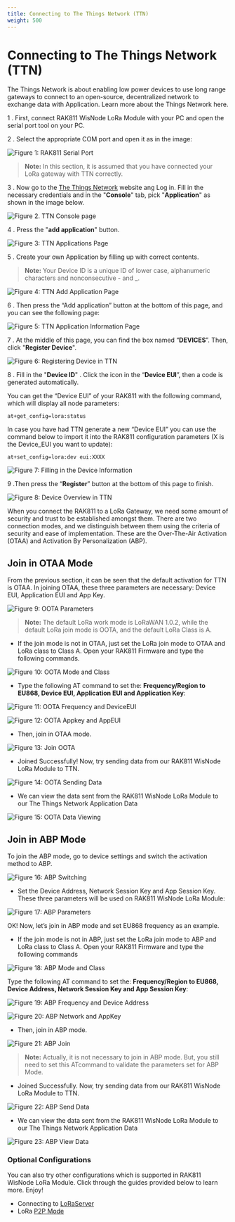 ```yaml
---
title: Connecting to The Things Network (TTN)
weight: 500
---
```

# Connecting to The Things Network (TTN)

The Things Network is about enabling low power devices to use long range gateways to connect to an open-source, decentralized network to exchange data with Application. Learn more about the Things Network here.

1 . First, connect RAK811 WisNode LoRa Module with your PC and open the serial port tool on your PC.

2 . Select the appropriate COM port and open it as in the image: 

![Figure 1: RAK811 Serial Port](images/serialportttn.png)

>**Note:** In this section, it is assumed that you have connected your LoRa gateway with TTN correctly.

3 . Now go to the [The Things Network](https://www.thethingsnetwork.org/) website ang Log in. Fill in the necessary credentials and in the "**Console**" tab, pick "**Application**" as shown in the image below.

![Figure 2. TTN Console page](images/ttnlogin.jpg)

4 . Press the "**add application**" button.

![Figure 3: TTN Applications Page](images/ttnapplication.jpg)

5 . Create your own Application by filling up with correct contents.
>**Note:** Your Device ID is a unique ID of lower case, alphanumeric characters and nonconsecutive - and _.

![Figure 4: TTN Add Application Page](images/addapplication.jpg)

6 . Then press the “Add application” button at the bottom of this page, and you can see the following page: 

![Figure 5: TTN Application Information Page](images/adddevice.jpg)

7 . At the middle of this page, you can find the box named “**DEVICES**”. Then, click "**Register Device**". 

![Figure 6: Registering Device in TTN](images/register.jpg)

8 . Fill in the "**Device ID**" . Click the icon in the “**Device EUI**”, then a code is generated automatically. 

You can get the “Device EUI” of your RAK811 with the following command, which will display all node parameters:

```
at+get_config=lora:status
```

In case you have had TTN generate a new “Device EUI” you can use the command below to import it into the RAK811 configuration parameters (X is the Device_EUI you want to update):

```
at+set_config=lora:dev eui:XXXX
```
![Figure 7: Filling in the Device Information](images/ttnparamaters.jpg)


9 .Then press the “**Register**” button at the bottom of this page to finish.

![Figure 8: Device Overview in TTN](images/deviceEUI.jpg)

When you connect the RAK811 to a LoRa Gateway, we need some amount of security and trust to be established amongst them. There are two connection modes, and we distinguish between them using the criteria of security and ease of implementation. These are the Over-The-Air Activation (OTAA) and Activation By Personalization (ABP).

## Join in OTAA Mode

From the previous section, it can be seen that the default activation for TTN is OTAA. In joining OTAA, these three parameters are necessary: Device EUI, Application EUI and App Key.

![Figure 9: OOTA Parameters](images/ootaparameters.jpg)

>**Note:** The default LoRa work mode is LoRaWAN 1.0.2, while the default LoRa join mode is OOTA, and the default LoRa Class is A.

* If the join mode is not in OTAA, just set the LoRa join mode to OTAA and LoRa class to Class A. Open your RAK811 Firmware and type the following commands.

![Figure 10: OOTA Mode and Class](images/ootamodeandclass.jpg)

* Type the following AT command to set the: **Frequency/Region to EU868, Device EUI, Application EUI and Application Key**:

![Figure 11: OOTA Frequency and DeviceEUI](images/ootafrequencyanddeviceeui.jpg)

![Figure 12: OOTA Appkey and AppEUI](images/ootaappkeyappeui.jpg)

* Then, join in OTAA mode.

![Figure 13: Join OOTA](images/joinoota.jpg)

* Joined Successfully! Now, try sending data from our RAK811 WisNode LoRa Module to TTN.

![Figure 14: OOTA Sending Data](images/ootasendingdata.jpg)

* We can view the data sent from the RAK811 WisNode LoRa Module to our The Things Network Application Data

![Figure 15: OOTA Data Viewing](images/ootadataviewing.jpg)

## Join in ABP Mode

To join the ABP mode, go to device settings and switch the activation method to ABP.

![Figure 16: ABP Switching](images/abpswitching.jpg)

* Set the Device Address, Network Session Key and App Session Key. These three parameters will be used on RAK811 WisNode LoRa Module:

![Figure 17: ABP Parameters](images/abpparameters.jpg)

OK! Now, let’s join in ABP mode and set EU868 frequency as an example.

* If the join mode is not in ABP, just set the LoRa join mode to ABP and LoRa class to Class A. Open your RAK811 Firmware and type the following commands

![Figure 18: ABP Mode and Class](images/abpmodeclass.jpg)

Type the following AT command to set the: **Frequency/Region to EU868, Device Address, Network Session Key and App Session Key**:

![Figure 19: ABP Frequency and Device Address](images/abpfreqanddevadd.jpg)

![Figure 20: ABP Network and AppKey](images/abpnetworkandapplicationkey.jpg)

* Then, join in ABP mode.

![Figure 21: ABP Join](images/abpjoin.jpg)

>**Note:** Actually, it is not necessary to join in ABP mode. But, you still need to set this ATcommand to validate the parameters set for ABP Mode.

* Joined Successfully. Now, try sending data from our RAK811 WisNode LoRa Module to TTN.

![Figure 22: ABP Send Data](images/abpsend.jpg)

* We can view the data sent from the RAK811 WisNode LoRa Module to our The Things Network Application Data

![Figure 23: ABP View Data](images/abpdataview.jpg)

### Optional Configurations
You can also try other configurations which is supported in RAK811 WisNode LoRa Module. Click through the guides provided below to learn more. Enjoy!
* Connecting to [LoRaServer](https://doc.rakwireless.com/rak811-wisnode-lora-module/connecting-to-loraserver)
* LoRa [P2P Mode](https://doc.rakwireless.com/rak811-wisnode-lora-module/lora-p2p-mode)
